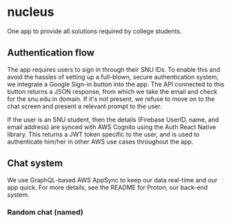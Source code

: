 # nucleus
One app to provide all solutions required by college students.  

## Authentication flow

The app requires users to sign in through their SNU IDs. To enable this and avoid the hassles of setting up a full-blown, secure authentication system, we integrate a Google Sign-in button into the app. The API connected to this button returns a JSON response, from which we take the email and check for the snu.edu.in domain. If it's not present, we refuse to move on to the chat screen and present a relevant prompt to the user. 

If the user is an SNU student, then the details (Firebase UserID, name, and email address) are synced with AWS Cognito using the Auth React Native library. This returns a JWT token specific to the user, and is used to authenticate him/her in other AWS use cases throughout the app. 

## Chat system

We use GraphQL-based AWS AppSync to keep our data real-time and our app quick. For more details, see the README for Proton, our back-end system.

### Random chat (named)

